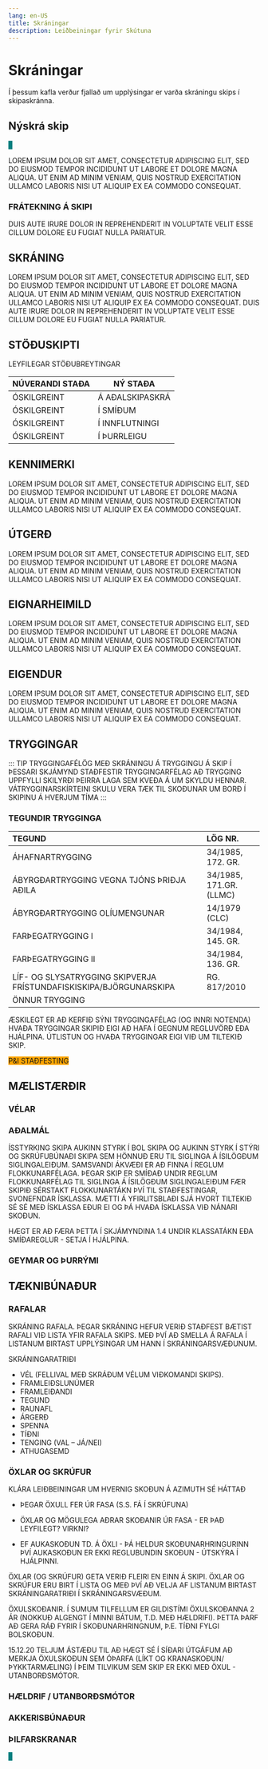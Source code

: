 ```yaml
---
lang: en-US
title: Skráningar
description: Leiðbeiningar fyrir Skútuna
---
```


# Skráningar
Í þessum kafla verður fjallað um upplýsingar er varða skráningu skips í skipaskránna. 


## Nýskrá skip
<Badge text="Innri notandi" style="background: teal; text-transform: uppercase; padding: 0px 8px; margin: 20px 0 5px 0"/>

Lorem ipsum dolor sit amet, consectetur adipiscing elit, sed do eiusmod tempor incididunt ut labore et dolore magna aliqua. Ut enim ad minim veniam, quis nostrud exercitation ullamco laboris nisi ut aliquip ex ea commodo consequat. 

### Frátekning á skipi
Duis aute irure dolor in reprehenderit in voluptate velit esse cillum dolore eu fugiat nulla pariatur. 

## Skráning
Lorem ipsum dolor sit amet, consectetur adipiscing elit, sed do eiusmod tempor incididunt ut labore et dolore magna aliqua. Ut enim ad minim veniam, quis nostrud exercitation ullamco laboris nisi ut aliquip ex ea commodo consequat. Duis aute irure dolor in reprehenderit in voluptate velit esse cillum dolore eu fugiat nulla pariatur. 

## Stöðuskipti

Leyfilegar stöðubreytingar

| Núverandi staða | Ný staða |
| ---------------- | ---------------- |
| Óskilgreint | Á aðalskipaskrá |
| Óskilgreint | Í smíðum |
| Óskilgreint | Í innflutningi |
| Óskilgreint | Í þurrleigu |

## Kennimerki
Lorem ipsum dolor sit amet, consectetur adipiscing elit, sed do eiusmod tempor incididunt ut labore et dolore magna aliqua. Ut enim ad minim veniam, quis nostrud exercitation ullamco laboris nisi ut aliquip ex ea commodo consequat.

## Útgerð
Lorem ipsum dolor sit amet, consectetur adipiscing elit, sed do eiusmod tempor incididunt ut labore et dolore magna aliqua. Ut enim ad minim veniam, quis nostrud exercitation ullamco laboris nisi ut aliquip ex ea commodo consequat.



## Eignarheimild
Lorem ipsum dolor sit amet, consectetur adipiscing elit, sed do eiusmod tempor incididunt ut labore et dolore magna aliqua. Ut enim ad minim veniam, quis nostrud exercitation ullamco laboris nisi ut aliquip ex ea commodo consequat.



## Eigendur
Lorem ipsum dolor sit amet, consectetur adipiscing elit, sed do eiusmod tempor incididunt ut labore et dolore magna aliqua. Ut enim ad minim veniam, quis nostrud exercitation ullamco laboris nisi ut aliquip ex ea commodo consequat.



## Tryggingar

::: tip Tryggingafélög 
Með skráningu á tryggingu á skip í þessari skjámynd staðfestir tryggingarfélag að trygging uppfylli skilyrði þeirra laga sem kveða á um skyldu hennar. Vátrygginarskírteini skulu vera tæk til skoðunar um borð í skipinu á hverjum tíma
:::

### Tegundir trygginga
| Tegund       | Lög nr. | 
| :----------- | :----------- | 
| Áhafnartrygging | 34/1985, 172. gr. |
| Ábyrgðartrygging vegna tjóns þriðja aðila | 34/1985, 171.gr. (LLMC) |
| Ábyrgðartrygging olíumengunar | 14/1979 (CLC) |
| Farþegatrygging I | 34/1984, 145. gr. |
| Farþegatrygging II | 34/1984, 136. gr. |
| Líf- og slysatrygging skipverja frístundafiskiskipa/björgunarskipa | rg. 817/2010 |
| Önnur trygging |  |

Æskilegt er að kerfið sýni Tryggingafélag (og innri notenda) hvaða tryggingar skipið eigi að hafa í gegnum regluvörð eða hjálpina.
útlistun og hvaða tryggingar eigi við um tiltekið skip. <Badge text="TODO" style="background: orange !important"/>

<Badge text="TODO" style="background: orange !important"/> P&I staðfesting


<!-- ## Eigindi skips

| Syntax      | Description | Syntax      | Description |
| ----------- | ----------- | ----------- | ----------- |
| Header      | Title |  Header      | Title |
| List        | Here's a list! <ul><li>Item one.</li><li>Item two.</li></ul> |
| Header      | Title |  Header      | Title |
| Header      | Title |  Header      | Title | -->



## Mælistærðir

### Vélar


<!-- ::::::::::::::::::::::::::::::::::::::::::: start::Aðalmál ::::::::::::::::::::::::::::::::::::::::::: -->
### Aðalmál

Ísstyrking skipa
Aukinn styrk í bol skipa og aukinn styrk í stýri og skrúfubúnaði skipa sem hönnuð eru til siglinga á ísilögðum siglingaleiðum. Samsvandi ákvæði er að finna í reglum flokkunarfélaga. Þegar skip er smíðað undir reglum flokkunarfélag til siglinga á ísilögðum siglingaleiðum fær skipið sérstakt flokkunartákn því til staðfestingar, svonefndar ísklassa.
mætti á yfirlitsblaði sjá hvort tiltekið sé sé með ísklassa eður ei og þá hvaða ísklassa við nánari skoðun.

Hægt er að færa þetta í skjámyndina 1.4 undir klassatákn eða smíðareglur - setja í hjálpina. <Badge text="TODO" style="background: orange !important"/>
<!-- ::::::::::::::::::::::::::::::::::::::::::: end::Aðalmál ::::::::::::::::::::::::::::::::::::::::::: -->



<!-- ::::::::::::::::::::::::::::::::::::::::::: start::Aðalmál ::::::::::::::::::::::::::::::::::::::::::: -->
### Geymar og þurrými



## Tæknibúnaður

<!-- ::::::::::::::::::::::::::::::::::::::::::: start::Rafalar ::::::::::::::::::::::::::::::::::::::::::: -->
### Rafalar
Skráning rafala. Þegar skráning hefur verið staðfest bætist rafali við lista yfir rafala skips. Með því að smella á rafala í listanum birtast upplýsingar um hann í skráningarsvæðunum.

Skráningaratriði
- Vél (fellival með skráðum vélum viðkomandi skips).
-	Framleiðslunúmer
-	Framleiðandi
-	Tegund
-	Raunafl
-	Árgerð
-	Spenna
-	Tíðni
-	Tenging (val – Já/Nei)
-	Athugasemd

<!-- ::::::::::::::::::::::::::::::::::::::::::: end::Rafalar ::::::::::::::::::::::::::::::::::::::::::: -->



<!-- ::::::::::::::::::::::::::::::::::::::::::: start::Öxlar og skrúfur ::::::::::::::::::::::::::::::::::::::::::: -->
### Öxlar og skrúfur

Klára leiðbeiningar um hvernig skoðun á azimuth sé háttað <Badge text="TODO" style="background: orange !important"/>

- Þegar öxull fer úr fasa (s.s. fá í skrúfuna)
- Öxlar og mögulega aðrar skoðanir úr fasa - er það leyfilegt? Virkni?

- Ef aukaskoðun td. á öxli - þá heldur skoðunarhringurinn því aukaskoðun er ekki reglubundin skoðun - útskýra í hjálpinni.

Öxlar (og skrúfur) geta verið fleiri en einn á skipi. Öxlar og skrúfur eru birt í lista og með því að velja af listanum birtast skráningaratriði í skráningarsvæðum.

Öxulskoðanir. Í sumum tilfellum er gildistími öxulskoðanna 2 ár (nokkuð algengt í minni bátum, t.d. með hældrifi).
Þetta þarf að gera ráð fyrir í skoðunarhringnum, þ.e. tíðni fylgi bolskoðun.

15.12.20
Teljum ástæðu til að hægt sé í síðari útgáfum að merkja öxulskoðun sem óþarfa (líkt og kranaskoðun/þykktarmæling) í þeim tilvikum sem skip er ekki með öxul - utanborðsmótor.
<!-- ::::::::::::::::::::::::::::::::::::::::::: end::Öxlar og skrúfur ::::::::::::::::::::::::::::::::::::::::::: -->



### Hældrif / utanborðsmótor




<!-- ::::::::::::::::::::::::::::::::::::::::::: start::Akkerisbúnaður::::::::::::::::::::::::::::::::::::::::::: -->
### Akkerisbúnaður

<!-- ::::::::::::::::::::::::::::::::::::::::::: end::Akkerisbúnaður::::::::::::::::::::::::::::::::::::::::::: -->



<!-- ::::::::::::::::::::::::::::::::::::::::::: start::Þilfarskranar::::::::::::::::::::::::::::::::::::::::::: -->
### Þilfarskranar

<!-- ::::::::::::::::::::::::::::::::::::::::::: end::Þilfarskranar::::::::::::::::::::::::::::::::::::::::::: -->
